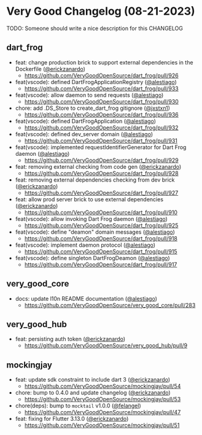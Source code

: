 # Very Good Changelog (08-21-2023)

TODO: Someone should write a nice description for this CHANGELOG

## dart_frog
- feat: change production brick to support external dependencies in the Dockerfile ([@erickzanardo](https://github.com/erickzanardo))
	- https://github.com/VeryGoodOpenSource/dart_frog/pull/926
- feat(vscode): defined DartFrogApplicationRegistry ([@alestiago](https://github.com/alestiago))
	- https://github.com/VeryGoodOpenSource/dart_frog/pull/933
- feat(vscode): allow daemon to send requests ([@alestiago](https://github.com/alestiago))
	- https://github.com/VeryGoodOpenSource/dart_frog/pull/930
- chore: add .DS_Store to create_dart_frog gitignore ([@jxstxn1](https://github.com/jxstxn1))
	- https://github.com/VeryGoodOpenSource/dart_frog/pull/936
- feat(vscode): defined DartFrogApplication ([@alestiago](https://github.com/alestiago))
	- https://github.com/VeryGoodOpenSource/dart_frog/pull/932
- feat(vscode): defined dev_server domain ([@alestiago](https://github.com/alestiago))
	- https://github.com/VeryGoodOpenSource/dart_frog/pull/931
- feat(vscode): implemented requestIdentifierGenerator for Dart Frog daemon ([@alestiago](https://github.com/alestiago))
	- https://github.com/VeryGoodOpenSource/dart_frog/pull/929
- feat: removing external checking from code gen ([@erickzanardo](https://github.com/erickzanardo))
	- https://github.com/VeryGoodOpenSource/dart_frog/pull/928
- feat: removing external dependencies checking from dev brick ([@erickzanardo](https://github.com/erickzanardo))
	- https://github.com/VeryGoodOpenSource/dart_frog/pull/927
- feat: allow prod server brick to use external dependencies ([@erickzanardo](https://github.com/erickzanardo))
	- https://github.com/VeryGoodOpenSource/dart_frog/pull/910
- feat(vscode): allow invoking Dart Frog daemon ([@alestiago](https://github.com/alestiago))
	- https://github.com/VeryGoodOpenSource/dart_frog/pull/925
- feat(vscode): define "deamon" domain messages ([@alestiago](https://github.com/alestiago))
	- https://github.com/VeryGoodOpenSource/dart_frog/pull/918
- feat(vscode): implement daemon protocol ([@alestiago](https://github.com/alestiago))
	- https://github.com/VeryGoodOpenSource/dart_frog/pull/915
- feat(vscode): define singleton DartFrogDeamon ([@alestiago](https://github.com/alestiago))
	- https://github.com/VeryGoodOpenSource/dart_frog/pull/917

## very_good_core
- docs: update l10n README documentation ([@alestiago](https://github.com/alestiago))
	- https://github.com/VeryGoodOpenSource/very_good_core/pull/283

## very_good_hub
- feat: persisting auth token ([@erickzanardo](https://github.com/erickzanardo))
	- https://github.com/VeryGoodOpenSource/very_good_hub/pull/9

## mockingjay
- feat: update sdk constraint to include dart 3 ([@erickzanardo](https://github.com/erickzanardo))
	- https://github.com/VeryGoodOpenSource/mockingjay/pull/54
- chore: bump to 0.4.0 and update changelog ([@erickzanardo](https://github.com/erickzanardo))
	- https://github.com/VeryGoodOpenSource/mockingjay/pull/53
- chore(deps): bump to `mocktail` v1.0.0 ([@felangel](https://github.com/felangel))
	- https://github.com/VeryGoodOpenSource/mockingjay/pull/47
- feat: fixing for Flutter 3.13.0 ([@erickzanardo](https://github.com/erickzanardo))
	- https://github.com/VeryGoodOpenSource/mockingjay/pull/51

